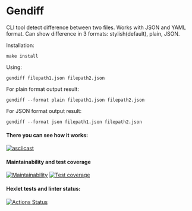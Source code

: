 # Gendiff
CLI tool detect difference between two files. Works with JSON and YAML format. Can show difference in 3 formats: stylish(default), plain, JSON.

Installation: 
```
make install
```
Using:
```
gendiff filepath1.json filepath2.json
```

For plain format output result:
```
gendiff --format plain filepath1.json filepath2.json
```

For JSON format output result:
```
gendiff --format json filepath1.json filepath2.json
```
#### There you can see how it works:
[![asciicast](https://asciinema.org/a/527351.svg)](https://asciinema.org/a/527351)

#### Maintainability and test coverage
[![Maintainability](https://api.codeclimate.com/v1/badges/e96a6fa3f6f1c360d0d1/maintainability)](https://codeclimate.com/github/aazalan/frontend-project-46/maintainability)
[![Test coverage](https://api.codeclimate.com/v1/badges/e96a6fa3f6f1c360d0d1/test_coverage)](https://codeclimate.com/github/aazalan/frontend-project-46/test_coverage)

#### Hexlet tests and linter status:
[![Actions Status](https://github.com/aazalan/frontend-project-46/workflows/hexlet-check/badge.svg)](https://github.com/aazalan/frontend-project-46/actions)
